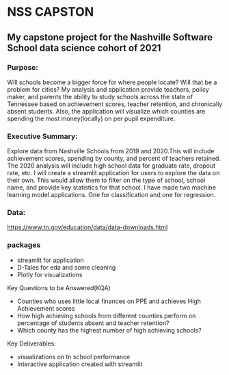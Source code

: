 # NSS CAPSTON
## My capstone project for the Nashville Software School data science cohort of 2021

### Purpose:
Will schools become a bigger force for where people locate? Will that be a problem for cities? My analysis and application provide teachers, policy maker, and parents the ability to study schools across the state of Tennessee based on achievement scores, teacher retention, and chronically absent students. Also, the application will visualize which counties are spending the most money(locally) on per pupil expenditure.

### Executive Summary:
Explore data from Nashville Schools from 2019 and 2020.This will include achievement scores, spending by county, and percent of teachers retained. The 2020 analysis will include high school data for graduate rate, dropout rate, etc. I will create a streamlit application for users to explore the data on their own. This would allow them to filter on the type of school, school name, and provide key statistics for that school. I have made two machine learning model applications. One for classification and one for regression.

### Data:
https://www.tn.gov/education/data/data-downloads.html

### packages
* streamlit for application
* D-Tales for eda and some cleaning
* Plotly for visualizations

Key Questions to be Answered(KQA)
* Counties who uses little local finances on PPE and achieves High Achievement scores
* How high achieving schools from different counties perform on percentage of students absent and teacher retention?
* Which county has the highest number of high achieving schools?

Key Deliverables:
* visualizations on tn school performance
* Interactive application created with streamlit
